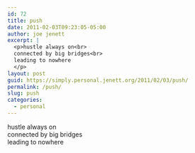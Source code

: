 ```yaml
---
id: 72
title: push
date: 2011-02-03T09:23:05-05:00
author: joe jenett
excerpt: |
  <p>hustle always on<br>
  connected by big bridges<br>
  leading to nowhere
  </p>
layout: post
guid: https://simply.personal.jenett.org/2011/02/03/push/
permalink: /push/
slug: push
categories:
  - personal
---
```

hustle always on  
connected by big bridges  
leading to nowhere